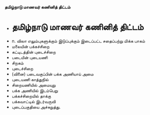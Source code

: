 **தமிழ்நாடு மாணவர் கணினித் திட்டம்**
- # தமிழ்நாடு மாணவர் கணினித் திட்டம்
- n. விலா எலும்புகளுக்கும் இடுப்புக்கும் இடைப்பட்ட சதைப்பற்று மிக்க பாகம்
- மலையின் பக்கச்சிறை
- கட்டிடத்தின் புடைச்சிறை
- படையின் புடையணி
- சிறகம்
- புடைச்சிறை
- (வினை) படைவகுப்பின் பக்க அணியாய் அமை
- புடையணி காத்துநில்
- சிறையணியில் அமையுறு
- பக்க அணியில் இடம்பெறு
- பக்கச்சிறையில் தாக்கு
- பக்கவாட்டில் இடர்வருவி
- புடைப்பகுதியை அச்சுறுத்து.

